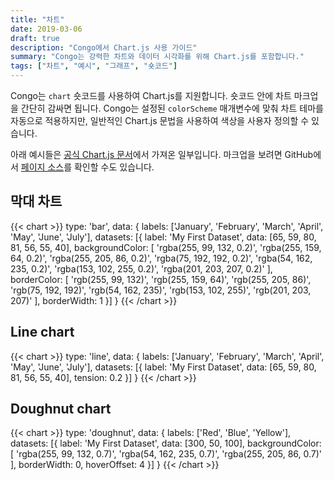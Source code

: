 ```yaml
---
title: "차트"
date: 2019-03-06
draft: true
description: "Congo에서 Chart.js 사용 가이드"
summary: "Congo는 강력한 차트와 데이터 시각화를 위해 Chart.js를 포함합니다."
tags: ["차트", "예시", "그래프", "숏코드"]
---
```


Congo는 `chart` 숏코드를 사용하여 Chart.js를 지원합니다. 숏코드 안에 차트 마크업을 간단히 감싸면 됩니다. Congo는 설정된 `colorScheme` 매개변수에 맞춰 차트 테마를 자동으로 적용하지만, 일반적인 Chart.js 문법을 사용하여 색상을 사용자 정의할 수 있습니다.


아래 예시들은 [공식 Chart.js 문서](https://www.chartjs.org/docs/latest/samples)에서 가져온 일부입니다. 마크업을 보려면 GitHub에서 [페이지 소스](https://raw.githubusercontent.com/jpanther/congo/dev/exampleSite/content/samples/charts/index.md)를 확인할 수도 있습니다.

## 막대 차트

<!-- prettier-ignore-start -->
{{< chart >}}
type: 'bar',
data: {
  labels: ['January', 'February', 'March', 'April', 'May', 'June', 'July'],
  datasets: [{
    label: 'My First Dataset',
    data: [65, 59, 80, 81, 56, 55, 40],
    backgroundColor: [
      'rgba(255, 99, 132, 0.2)',
      'rgba(255, 159, 64, 0.2)',
      'rgba(255, 205, 86, 0.2)',
      'rgba(75, 192, 192, 0.2)',
      'rgba(54, 162, 235, 0.2)',
      'rgba(153, 102, 255, 0.2)',
      'rgba(201, 203, 207, 0.2)'
    ],
    borderColor: [
      'rgb(255, 99, 132)',
      'rgb(255, 159, 64)',
      'rgb(255, 205, 86)',
      'rgb(75, 192, 192)',
      'rgb(54, 162, 235)',
      'rgb(153, 102, 255)',
      'rgb(201, 203, 207)'
    ],
    borderWidth: 1
  }]
}
{{< /chart >}}
<!-- prettier-ignore-end -->

## Line chart

<!-- prettier-ignore-start -->
{{< chart >}}
type: 'line',
data: {
  labels: ['January', 'February', 'March', 'April', 'May', 'June', 'July'],
  datasets: [{
    label: 'My First Dataset',
    data: [65, 59, 80, 81, 56, 55, 40],
    tension: 0.2
  }]
}
{{< /chart >}}
<!-- prettier-ignore-end -->

## Doughnut chart

<!-- prettier-ignore-start -->
{{< chart >}}
type: 'doughnut',
data: {
  labels: ['Red', 'Blue', 'Yellow'],
  datasets: [{
    label: 'My First Dataset',
    data: [300, 50, 100],
    backgroundColor: [
      'rgba(255, 99, 132, 0.7)',
      'rgba(54, 162, 235, 0.7)',
      'rgba(255, 205, 86, 0.7)'
    ],
    borderWidth: 0,
    hoverOffset: 4
  }]
}
{{< /chart >}}
<!-- prettier-ignore-end -->
